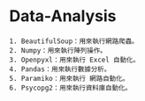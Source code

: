# Data-Analysis
	1. BeautifulSoup：用來執行網路爬蟲。
	2. Numpy：用來執行陣列操作。
	3. Openpyxl：用來執行 Excel 自動化。
	4. Pandas：用來執行數據分析。
	5. Paramiko：用來執行 網路自動化。
	6. Psycopg2：用來執行資料庫自動化。
